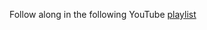 Follow along in the following YouTube [playlist](https://www.youtube.com/playlist?list=PL_GGiAMracOXmOAZbi67bvCTQXoyUrEo0)